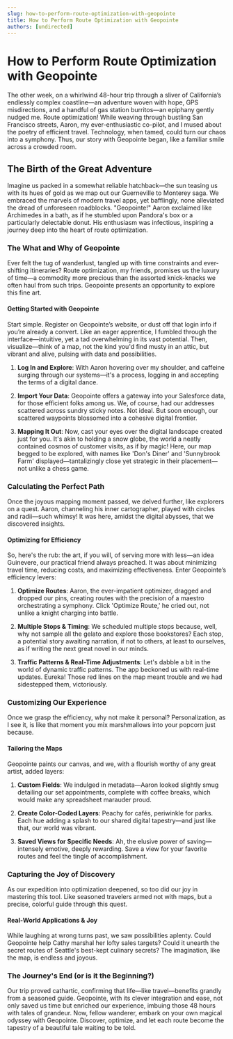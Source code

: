 ```yaml
---
slug: how-to-perform-route-optimization-with-geopointe
title: How to Perform Route Optimization with Geopointe
authors: [undirected]
---
```



# How to Perform Route Optimization with Geopointe

The other week, on a whirlwind 48-hour trip through a sliver of California’s endlessly complex coastline—an adventure woven with hope, GPS misdirections, and a handful of gas station burritos—an epiphany gently nudged me. Route optimization! While weaving through bustling San Francisco streets, Aaron, my ever-enthusiastic co-pilot, and I mused about the poetry of efficient travel. Technology, when tamed, could turn our chaos into a symphony. Thus, our story with Geopointe began, like a familiar smile across a crowded room.

## The Birth of the Great Adventure

Imagine us packed in a somewhat reliable hatchback—the sun teasing us with its hues of gold as we map out our Guerneville to Monterey saga. We embraced the marvels of modern travel apps, yet bafflingly, none alleviated the dread of unforeseen roadblocks. "Geopointe!" Aaron exclaimed like Archimedes in a bath, as if he stumbled upon Pandora's box or a particularly delectable donut. His enthusiasm was infectious, inspiring a journey deep into the heart of route optimization.

### The What and Why of Geopointe

Ever felt the tug of wanderlust, tangled up with time constraints and ever-shifting itineraries? Route optimization, my friends, promises us the luxury of time—a commodity more precious than the assorted knick-knacks we often haul from such trips. Geopointe presents an opportunity to explore this fine art.

#### Getting Started with Geopointe

Start simple. Register on Geopointe’s website, or dust off that login info if you’re already a convert. Like an eager apprentice, I fumbled through the interface—intuitive, yet a tad overwhelming in its vast potential. Then, visualize—think of a map, not the kind you'd find musty in an attic, but vibrant and alive, pulsing with data and possibilities.

1. **Log In and Explore**: With Aaron hovering over my shoulder, and caffeine surging through our systems—it's a process, logging in and accepting the terms of a digital dance.

2. **Import Your Data**: Geopointe offers a gateway into your Salesforce data, for those efficient folks among us. We, of course, had our addresses scattered across sundry sticky notes. Not ideal. But soon enough, our scattered waypoints blossomed into a cohesive digital frontier. 

3. **Mapping It Out**: Now, cast your eyes over the digital landscape created just for you. It's akin to holding a snow globe, the world a neatly contained cosmos of customer visits, as if by magic! Here, our map begged to be explored, with names like 'Don's Diner' and 'Sunnybrook Farm' displayed—tantalizingly close yet strategic in their placement—not unlike a chess game. 

### Calculating the Perfect Path

Once the joyous mapping moment passed, we delved further, like explorers on a quest. Aaron, channeling his inner cartographer, played with circles and radii—such whimsy! It was here, amidst the digital abysses, that we discovered insights. 

#### Optimizing for Efficiency

So, here's the rub: the art, if you will, of serving more with less—an idea Guinevere, our practical friend always preached. It was about minimizing travel time, reducing costs, and maximizing effectiveness. Enter Geopointe’s efficiency levers:

1. **Optimize Routes**: Aaron, the ever-impatient optimizer, dragged and dropped our pins, creating routes with the precision of a maestro orchestrating a symphony. Click 'Optimize Route,' he cried out, not unlike a knight charging into battle. 

2. **Multiple Stops & Timing**: We scheduled multiple stops because, well, why not sample all the gelato and explore those bookstores? Each stop, a potential story awaiting narration, if not to others, at least to ourselves, as if writing the next great novel in our minds.

3. **Traffic Patterns & Real-Time Adjustments**: Let's dabble a bit in the world of dynamic traffic patterns. The app beckoned us with real-time updates. Eureka! Those red lines on the map meant trouble and we had sidestepped them, victoriously.

### Customizing Our Experience

Once we grasp the efficiency, why not make it personal? Personalization, as I see it, is like that moment you mix marshmallows into your popcorn just because.

#### Tailoring the Maps

Geopointe paints our canvas, and we, with a flourish worthy of any great artist, added layers:

1. **Custom Fields**: We indulged in metadata—Aaron looked slightly smug detailing our set appointments, complete with coffee breaks, which would make any spreadsheet marauder proud.

2. **Create Color-Coded Layers**: Peachy for cafés, periwinkle for parks. Each hue adding a splash to our shared digital tapestry—and just like that, our world was vibrant.

3. **Saved Views for Specific Needs**: Ah, the elusive power of saving—intensely emotive, deeply rewarding. Save a view for your favorite routes and feel the tingle of accomplishment.

### Capturing the Joy of Discovery

As our expedition into optimization deepened, so too did our joy in mastering this tool. Like seasoned travelers armed not with maps, but a precise, colorful guide through this quest.

#### Real-World Applications & Joy

While laughing at wrong turns past, we saw possibilities aplenty. Could Geopointe help Cathy marshal her lofty sales targets? Could it unearth the secret routes of Seattle's best-kept culinary secrets? The imagination, like the map, is endless and joyous.

### The Journey's End (or is it the Beginning?)

Our trip proved cathartic, confirming that life—like travel—benefits grandly from a seasoned guide. Geopointe, with its clever integration and ease, not only saved us time but enriched our experience, imbuing those 48 hours with tales of grandeur. Now, fellow wanderer, embark on your own magical odyssey with Geopointe. Discover, optimize, and let each route become the tapestry of a beautiful tale waiting to be told.